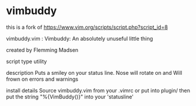 # vimbuddy
this is a fork of https://www.vim.org/scripts/script.php?script_id=8

vimbuddy.vim : Vimbuddy: An absolutely unuseful little thing


created by
Flemming Madsen
 
script type
utility
 
description
Puts a smiley on your status line. Nose will rotate on <Left> and <Right>
Will frown on errors and warnings
 
install details
Source vimbuddy.vim from your .vimrc or put into plugin/
then put the string "%{VimBuddy()}" into your 'statusline'
